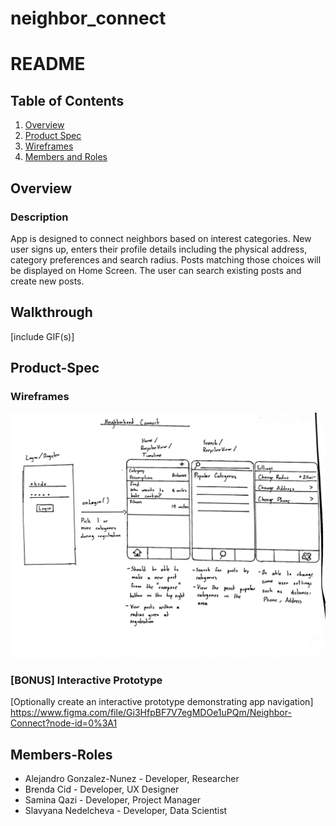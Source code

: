 neighbor_connect
===

# README

## Table of Contents
1. [Overview](#Overview)
1. [Product Spec](#Product-Spec)
1. [Wireframes](#Wireframes)
2. [Members and Roles](#Members-Roles)

## Overview
### Description

App is designed to connect neighbors based on interest categories. New user signs up, enters their profile details including the physical address, category preferences and search radius. Posts matching those choices will be displayed on Home Screen. The user can search existing posts and create new posts.

## Walkthrough
[include GIF(s)]

## Product-Spec
### Wireframes

<img src=https://github.com/saminaqazi123456/neighbor_connect/blob/master/Mockup%20version2%20202005262121081000.jpg width=600>

### [BONUS] Interactive Prototype
[Optionally create an interactive prototype demonstrating app navigation]
https://www.figma.com/file/Gi3HfpBF7V7egMDOe1uPQm/Neighbor-Connect?node-id=0%3A1


## Members-Roles

- Alejandro Gonzalez-Nunez - Developer, Researcher
- Brenda Cid - Developer, UX Designer
- Samina Qazi - Developer, Project Manager
- Slavyana Nedelcheva - Developer, Data Scientist



